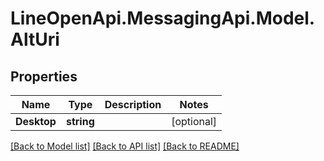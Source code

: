 # LineOpenApi.MessagingApi.Model.AltUri

## Properties

Name | Type | Description | Notes
------------ | ------------- | ------------- | -------------
**Desktop** | **string** |  | [optional] 

[[Back to Model list]](../README.md#documentation-for-models) [[Back to API list]](../README.md#documentation-for-api-endpoints) [[Back to README]](../README.md)

